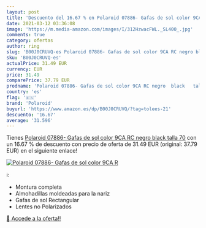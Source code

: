 ```yaml
---
layout: post
title: 'Descuento del 16.67 % en Polaroid 07886- Gafas de sol color 9CA R'
date: 2021-03-12 03:36:08
image: 'https://m.media-amazon.com/images/I/312HzwacFWL._SL400_.jpg'
comments: true
category: ofertas
author: ring
slug: 'B00J0CRUVQ-es Polaroid 07886- Gafas de sol color 9CA RC negro black...'
sku: 'B00J0CRUVQ-es'
actualPrice: 31.49 EUR
currency: EUR
price: 31.49
comparePrice: 37.79 EUR
prodname: 'Polaroid 07886- Gafas de sol color 9CA RC negro  black   talla 70'
country: 'es'
flag: '🇪🇸'
brand: 'Polaroid'
buyurl: 'https://www.amazon.es/dp/B00J0CRUVQ/?tag=tolees-21'
descuento: '16.67'
average: '31.596'
---
```


Tienes [Polaroid 07886- Gafas de sol color 9CA RC negro  black   talla 70](https://www.amazon.es/dp/B00J0CRUVQ/?tag=tolees-21) con un 16.67 % de descuento con precio de oferta de 31.49 EUR (original: 37.79 EUR) en el siguiente enlace!

[![Polaroid 07886- Gafas de sol color 9CA R](https://m.media-amazon.com/images/I/312HzwacFWL._SL400_.jpg)](https://www.amazon.es/dp/B00J0CRUVQ/?tag=tolees-21)

ℹ️:

- Montura completa
- Almohadillas moldeadas para la nariz
- Gafas de sol Rectangular
- Lentes no Polarizados

[🛒 Accede a la oferta!!](https://www.amazon.es/dp/B00J0CRUVQ/?tag=tolees-21)
